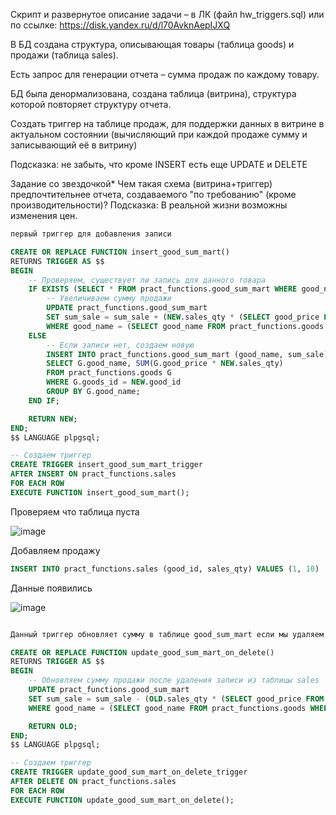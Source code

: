 
Скрипт и развернутое описание задачи – в ЛК (файл hw_triggers.sql) или по ссылке: https://disk.yandex.ru/d/l70AvknAepIJXQ

В БД создана структура, описывающая товары (таблица goods) и продажи (таблица sales).

Есть запрос для генерации отчета – сумма продаж по каждому товару.

БД была денормализована, создана таблица (витрина), структура которой повторяет структуру отчета.

Создать триггер на таблице продаж, для поддержки данных в витрине в актуальном состоянии (вычисляющий при каждой продаже сумму и записывающий её в витрину)

Подсказка: не забыть, что кроме INSERT есть еще UPDATE и DELETE

Задание со звездочкой*
Чем такая схема (витрина+триггер) предпочтительнее отчета, создаваемого "по требованию" (кроме производительности)?
Подсказка: В реальной жизни возможны изменения цен.

```sql
первый триггер для добавления записи

CREATE OR REPLACE FUNCTION insert_good_sum_mart()
RETURNS TRIGGER AS $$
BEGIN
    -- Проверяем, существует ли запись для данного товара
    IF EXISTS (SELECT * FROM pract_functions.good_sum_mart WHERE good_name = (SELECT good_name FROM pract_functions.goods WHERE goods_id = NEW.good_id)) THEN
        -- Увеличиваем сумму продажи
        UPDATE pract_functions.good_sum_mart 
        SET sum_sale = sum_sale + (NEW.sales_qty * (SELECT good_price FROM pract_functions.goods WHERE goods_id = NEW.good_id))
        WHERE good_name = (SELECT good_name FROM pract_functions.goods WHERE goods_id = NEW.good_id);
    ELSE
        -- Если записи нет, создаем новую
        INSERT INTO pract_functions.good_sum_mart (good_name, sum_sale)
        SELECT G.good_name, SUM(G.good_price * NEW.sales_qty)
        FROM pract_functions.goods G
        WHERE G.goods_id = NEW.good_id
        GROUP BY G.good_name;
    END IF;

    RETURN NEW;
END;
$$ LANGUAGE plpgsql;

-- Создаем триггер
CREATE TRIGGER insert_good_sum_mart_trigger
AFTER INSERT ON pract_functions.sales
FOR EACH ROW
EXECUTE FUNCTION insert_good_sum_mart();
```

Проверяем что таблица пуста


![image](https://github.com/VyacheslavIT/postgre/assets/136000255/c317dec6-6fa6-4ca2-93fb-8aa63f698173)


Добавляем продажу

```sql
INSERT INTO pract_functions.sales (good_id, sales_qty) VALUES (1, 10)
```

Данные появились

![image](https://github.com/VyacheslavIT/postgre/assets/136000255/89b7b145-d2c3-4e05-a4b3-d18145d39490)



```sql

Данный триггер обновляет сумму в таблице good_sum_mart если мы удаляем запись в таблице sales

CREATE OR REPLACE FUNCTION update_good_sum_mart_on_delete()
RETURNS TRIGGER AS $$
BEGIN
    -- Обновляем сумму продажи после удаления записи из таблицы sales
    UPDATE pract_functions.good_sum_mart 
    SET sum_sale = sum_sale - (OLD.sales_qty * (SELECT good_price FROM pract_functions.goods WHERE goods_id = OLD.good_id))
    WHERE good_name = (SELECT good_name FROM pract_functions.goods WHERE goods_id = OLD.good_id);

    RETURN OLD;
END;
$$ LANGUAGE plpgsql;

-- Создаем триггер
CREATE TRIGGER update_good_sum_mart_on_delete_trigger
AFTER DELETE ON pract_functions.sales
FOR EACH ROW
EXECUTE FUNCTION update_good_sum_mart_on_delete();



```






